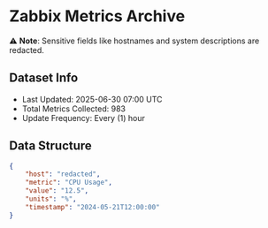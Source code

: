 # Zabbix Metrics Archive

⚠️ **Note**: Sensitive fields like hostnames and system descriptions are redacted.

## Dataset Info
- Last Updated: 2025-06-30 07:00 UTC
- Total Metrics Collected: 983
- Update Frequency: Every (1) hour

## Data Structure
```json
{
    "host": "redacted",
    "metric": "CPU Usage",
    "value": "12.5",
    "units": "%",
    "timestamp": "2024-05-21T12:00:00"
}
```
